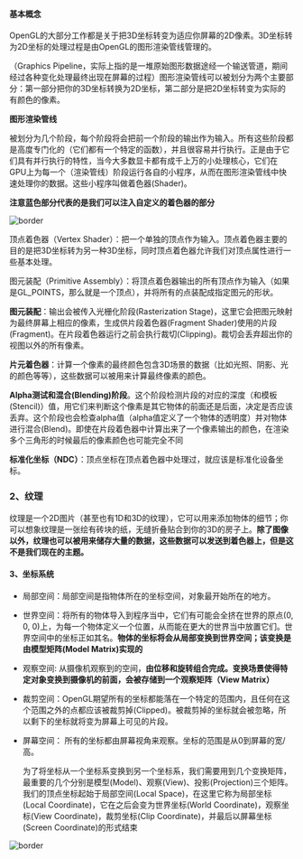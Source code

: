 #### 基本概念

OpenGL的大部分工作都是关于把3D坐标转变为适应你屏幕的2D像素。3D坐标转为2D坐标的处理过程是由OpenGL的图形渲染管线管理的。

（Graphics Pipeline，实际上指的是一堆原始图形数据途经一个输送管道，期间经过各种变化处理最终出现在屏幕的过程）图形渲染管线可以被划分为两个主要部分：第一部分把你的3D坐标转换为2D坐标，第二部分是把2D坐标转变为实际的有颜色的像素。



**图形渲染管线**

被划分为几个阶段，每个阶段将会把前一个阶段的输出作为输入。所有这些阶段都是高度专门化的（它们都有一个特定的函数），并且很容易并行执行。正是由于它们具有并行执行的特性，当今大多数显卡都有成千上万的小处理核心，它们在GPU上为每一个（渲染管线）阶段运行各自的小程序，从而在图形渲染管线中快速处理你的数据。这些小程序叫做着色器(Shader)。

**注意蓝色部分代表的是我们可以注入自定义的着色器的部分**

![border](https://learnopengl-cn.github.io/img/01/04/pipeline.png)



顶点着色器（Vertex Shader）：把一个单独的顶点作为输入。顶点着色器主要的目的是把3D坐标转为另一种3D坐标，同时顶点着色器允许我们对顶点属性进行一些基本处理。

图元装配（Primitive Assembly）：将顶点着色器输出的所有顶点作为输入（如果是GL_POINTS，那么就是一个顶点），并将所有的点装配成指定图元的形状。

**图元装配**：输出会被传入光栅化阶段(Rasterization Stage)，这里它会把图元映射为最终屏幕上相应的像素，生成供片段着色器(Fragment Shader)使用的片段(Fragment)。在片段着色器运行之前会执行裁切(Clipping)。裁切会丢弃超出你的视图以外的所有像素。

**片元着色器**：计算一个像素的最终颜色包含3D场景的数据（比如光照、阴影、光的颜色等等），这些数据可以被用来计算最终像素的颜色。

**Alpha测试和混合(Blending)阶段**。这个阶段检测片段的对应的深度（和模板(Stencil)）值，用它们来判断这个像素是其它物体的前面还是后面，决定是否应该丢弃。这个阶段也会检查alpha值（alpha值定义了一个物体的透明度）并对物体进行混合(Blend)。即使在片段着色器中计算出来了一个像素输出的颜色，在渲染多个三角形的时候最后的像素颜色也可能完全不同

**标准化坐标（NDC）**：顶点坐标在顶点着色器中处理过，就应该是标准化设备坐标。



### 2、纹理

纹理是一个2D图片（甚至也有1D和3D的纹理），它可以用来添加物体的细节；你可以想象纹理是一张绘有砖块的纸，无缝折叠贴合到你的3D的房子上。**除了图像以外，纹理也可以被用来储存大量的数据，这些数据可以发送到着色器上，但是这不是我们现在的主题。**



#### 3、坐标系统

* 局部空间：局部空间是指物体所在的坐标空间，对象最开始所在的地方。

* 世界空间：将所有的物体导入到程序当中，它们有可能会全挤在世界的原点(0, 0, 0)上，为每一个物体定义一个位置，从而能在更大的世界当中放置它们。世界空间中的坐标正如其名。**物体的坐标将会从局部变换到世界空间；该变换是由模型矩阵(Model Matrix)实现的**

* 观察空间: 从摄像机观察到的空间，**由位移和旋转组合完成。变换场景使得特定对象变换到摄像机的前面，会被存储到一个观察矩阵（View Matrix）**

* 裁剪空间：OpenGL期望所有的坐标都能落在一个特定的范围内，且任何在这个范围之外的点都应该被裁剪掉(Clipped)。被裁剪掉的坐标就会被忽略，所以剩下的坐标就将变为屏幕上可见的片段。

* 屏幕空间： 所有的坐标都由屏幕视角来观察。坐标的范围是从0到屏幕的宽/高。

  为了将坐标从一个坐标系变换到另一个坐标系，我们需要用到几个变换矩阵，最重要的几个分别是模型(Model)、观察(View)、投影(Projection)三个矩阵。我们的顶点坐标起始于局部空间(Local Space)，在这里它称为局部坐标(Local Coordinate)，它在之后会变为世界坐标(World Coordinate)，观察坐标(View Coordinate)，裁剪坐标(Clip Coordinate)，并最后以屏幕坐标(Screen Coordinate)的形式结束

![border](https://learnopengl-cn.github.io/img/01/08/coordinate_systems.png)



